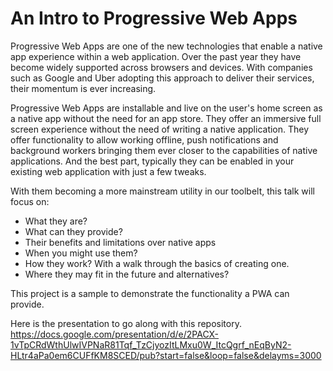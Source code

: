 # An Intro to Progressive Web Apps

Progressive Web Apps are one of the new technologies that enable a native app experience within a web application. Over the past year they have become widely supported across browsers and devices. With companies such as Google and Uber adopting this approach to deliver their services, their momentum is ever increasing.

Progressive Web Apps are installable and live on the user's home screen as a native app without the need for an app store. They offer an immersive full screen experience without the need of writing a native application. They offer functionality to allow working offline, push notifications and background workers bringing them ever closer to the capabilities of native applications. And the best part, typically they can be enabled in your existing web application with just a few tweaks.

With them becoming a more mainstream utility in our toolbelt, this talk will focus on:

* What they are?
* What can they provide?
* Their benefits and limitations over native apps
* When you might use them?
* How they work? With a walk through the basics of creating one.
* Where they may fit in the future and alternatives?


This project is a sample to demonstrate the functionality a PWA can provide.

Here is the presentation to go along with this repository.
https://docs.google.com/presentation/d/e/2PACX-1vTpCRdWthUlwIVPNaR81Tqf_TzCjyozItLMxu0W_ItcQgrf_nEqByN2-HLtr4aPa0em6CUFfKM8SCED/pub?start=false&loop=false&delayms=3000
